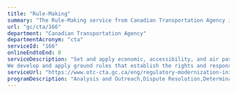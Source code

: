 ```yaml
---
title: "Rule-Making"
summary: "The Rule-Making service from Canadian Transportation Agency is not available end-to-end online, according to the GC Service Inventory."
url: "gc/cta/166"
department: "Canadian Transportation Agency"
departmentAcronym: "cta"
serviceId: "166"
onlineEndtoEnd: 0
serviceDescription: "Set and apply economic, accessibility, and air passenger protection rules for the national transportation system;
We develop and apply ground rules that establish the rights and responsibilities of transportation service providers and users and that level the playing field among competitors. These rules can take the form of binding regulations or less formal guidelines, codes of practice or interpretation notes."
serviceUrl: "https://www.otc-cta.gc.ca/eng/regulatory-modernization-initiative"
programDescription: "Analysis and Outreach,Dispute Resolution,Determinations and Compliance,Internal Services"
---
```


